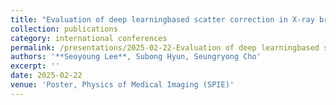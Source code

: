 ```yaml
---
title: "Evaluation of deep learningbased scatter correction in X-ray breast imaging: Across image domains and downsampling ratios"
collection: publications
category: international conferences
permalink: /presentations/2025-02-22-Evaluation of deep learningbased scatter correction in X-ray breast imaging: Across image domains and downsampling ratios
authors: '**Seoyoung Lee**, Subong Hyun, Seungryong Cho'
excerpt: ''
date: 2025-02-22
venue: 'Poster, Physics of Medical Imaging (SPIE)'
---
```

